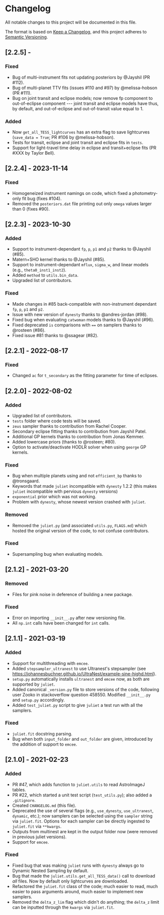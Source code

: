 # Changelog
All notable changes to this project will be documented in this file.

The format is based on [Keep a Changelog](https://keepachangelog.com/en/1.0.0/),
and this project adheres to [Semantic Versioning](https://semver.org/spec/v2.0.0.html).


## [2.2.5] - 
### Fixed
- Bug of multi-instrument fits not updating posteriors by @Jayshil (PR #112).
- Bug of multi-planet TTV fits (issues #110 and #97) by @melissa-hobson (PR #111).
- Bug on joint transit and eclipse models; now remove fp component to out-of-eclipse component --- joint 
  transit and eclipse models have thus, by default, and out-of-eclipse and out-of-transit value equal to 1.

### Added
- Now `get_all_TESS_lightcurves` has an extra flag to save lightcurves (`save_data = True`; PR #106 by @melissa-hobson).
- Tests for transit, eclipse and joint transit and eclipse fits in `tests`.
- Support for light-travel time delay in eclipse and transit+eclipse fits (PR #XXX by Taylor Bell).

## [2.2.4] - 2023-11-14 
### Fixed
- Homogeneized instrument namings on code, which fixed a photometry-only fit bug (fixes #104).
- Removed the `posteriors.dat` file printing out only `omega` values larger than 0 (fixes #90).

## [2.2.3] - 2023-10-30 
### Added
- Support to instrument-dependant `fp`, `p`, `p1` and `p2` thanks to @Jayshil (#85).
- Matern+SHO kernel thanks to @Jayshil (#85).
- Support to instrument-dependant `mflux`, `sigma_w`, and linear models (e.g., `theta0_inst1_inst2`).
- Added `method` to `utils.bin_data`.
- Upgraded list of contributors.

### Fixed
- Made changes in #85 back-compatible with non-instrument dependant `fp`, `p`, `p1` and `p2`.
- Issue with new version of `dynesty` thanks to @andres-jordan (#98).
- Fixed bug when evaluating `catwoman` models thanks to @Jayshil (#96).
- Fixed deprecated `is` comparisons with `==` on samplers thanks to @rosteen (#86).
- Fixed issue #81 thanks to @ssagear (#82).

## [2.2.1] - 2022-08-17
### Fixed
- Changed `ac` for `t_secondary` as the fitting parameter for time of eclipses.

## [2.2.0] - 2022-08-02
### Added
- Upgraded list of contributors.
- `tests` folder where code tests will be saved.
- `zeus` sampler thanks to contribution from Rachel Cooper.
- Secondary eclipse fitting thanks to contribution from Jayshil Patel.
- Additional GP kernels thanks to contribution from Jonas Kemmer.
- Added lowercase priors (thanks to @rosteen; #80).
- Option to activate/deactivate HODLR solver when using `george` GP kernels.

### Fixed
- Bug when multiple planets using and not `efficient_bp` thanks to @tronsgaard.
- Keywords that made `juliet` incompatible with `dynesty` 1.2.2 (this makes `juliet` incompatible with pervious `dynesty` versions)
- `exponential` prior which was not working.
- Problem with `dynesty`, whose newest version crashed with `juliet`.

### Removed
- Removed the `juliet.py` (and associated `utils.py`, `FLAGS.md`) which hosted the original version of the code, to not confuse contributors.

### Fixed
- Supersampling bug when evaluating models.

## [2.1.2] - 2021-03-20
### Removed
- Files for pink noise in deference of building a new package.

### Fixed
- Error on importing `__init__.py` after new versioning file.
- All `np.int` calls have been changed for `int` calls.

## [2.1.1] - 2021-03-19
### Added
- Support for multithreading with `emcee`.
- Added `stepsampler_ultranest` to use Ultranest's stepsampler (see https://johannesbuchner.github.io/UltraNest/example-sine-highd.html).
- `setup.py` automatically installs `ultranest` and `emcee` now, as both are supported by `juliet`.
- Added canonical `_version.py` file to store versions of the code, following user Zooko in stackoverflow question 458550. Modified `__init__.py` and `setup.py` accordingly.
- Added `test_juliet.py` script to give `juliet` a test run with all the samplers.

### Fixed
- `juliet.fit` docstring parsing.
- Bug when both `input_folder` and `out_folder` are given, introduced by the addition of support to `emcee`.

## [2.1.0] - 2021-02-23
### Added
- PR #47, which adds function to `juliet.utils` to read AstroImageJ tables.
- PR #22, which started a unit test script (`test_utils.py`); also added a `.gitignore`.
- Created `CHANGELOG.md` (this file).
- Deprecated the use of several flags (e.g., `use_dynesty`, `use_ultranest`, `dynamic`, etc.); now samplers can be selected using the `sampler` string via `juliet.fit`. Options for each sampler can be directly ingested to `juliet.fit` via `**kwargs`.
- Outputs from multinest are kept in the output folder now (were removed in previous juliet versions).
- Support for `emcee`.

### Fixed
- Fixed bug that was making `juliet` runs with `dynesty` always go to Dynamic Nested Sampling by default. 
- Bug that made the `juliet.utils.get_all_TESS_data()` call to download _all_ files. Now by default only lightcurves are downloaded.
- Refactored the `juliet.fit` class of the code; much easier to read, much easier to pass arguments around, much easier to implement new samplers.
- Removed the `delta_z_lim` flag which didn't do anything; the `delta_z` limit can be inputted through the `kwargs` via `juliet.fit`.
